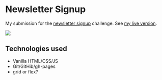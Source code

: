 # Newsletter Signup

My submission for the [newsletter signup](https://www.frontendmentor.io/challenges/newsletter-signup-form-with-success-message-3FC1AZbNrv) challenge. See [my live version](https://gdc-fcc.github.io/fem/newsletter-signup/).

![](https://github.com/gdc-fcc/fem/blob/main/newsletter-signup/images/screenshot.png)

## Technologies used

- Vanilla HTML/CSS/JS
- Git/GitHib/gh-pages
- grid or flex?

